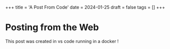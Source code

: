 
+++
title = 'A Post From Code'
date = 2024-01-25
draft = false
tags = []
+++



# Posting from the Web

[](./vscode_server.png)

This post was created in vs code running in a docker !